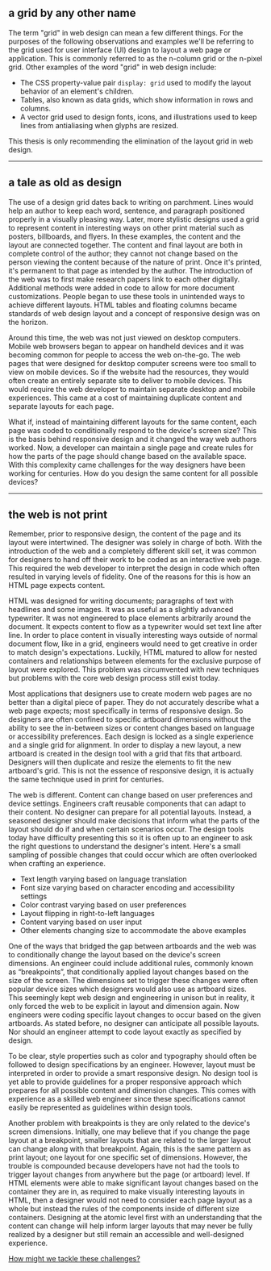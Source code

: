 ## a grid by any other name
The term "grid" in web design can mean a few different things. For the purposes of the following observations and examples we'll be referring to the grid used for user interface (UI) design to layout a web page or application. This is commonly referred to as the n-column grid or the n-pixel grid. Other examples of the word "grid" in web design include:

- The CSS property-value pair `display: grid` used to modify the layout behavior of an element's children.
- Tables, also known as data grids, which show information in rows and columns.
- A vector grid used to design fonts, icons, and illustrations used to keep lines from antialiasing when glyphs are resized.

This thesis is only recommending the elimination of the layout grid in web design.

---
## a tale as old as design
The use of a design grid dates back to writing on parchment. Lines would help an author to keep each word, sentence, and paragraph positioned properly in a visually pleasing way. Later, more stylistic designs used a grid to represent content in interesting ways on other print material such as posters, billboards, and flyers. In these examples, the content and the layout are connected together. The content and final layout are both in complete control of the author; they cannot not change based on the person viewing the content because of the nature of print. Once it's printed, it's permanent to that page as intended by the author.
The introduction of the web was to first make research papers link to each other digitally. Additional methods were added in code to allow for more document customizations. People began to use these tools in unintended ways to achieve different layouts. HTML tables and floating columns became standards of web design layout and a concept of responsive design was on the horizon.

Around this time, the web was not just viewed on desktop computers. Mobile web browsers began to appear on handheld devices and it was becoming common for people to access the web on-the-go. The web pages that were designed for desktop computer screens were too small to view on mobile devices. So if the website had the resources, they would often create an entirely separate site to deliver to mobile devices. This would require the web developer to maintain separate desktop and mobile experiences. This came at a cost of maintaining duplicate content and separate layouts for each page.

What if, instead of maintaining different layouts for the same content, each page was coded to conditionally respond to the device's screen size? This is the basis behind responsive design and it changed the way web authors worked. Now, a developer can maintain a single page and create rules for how the parts of the page should change based on the available space. With this complexity came challenges for the way designers have been working for centuries. How do you design the same content for all possible devices?

---

## the web is not print
Remember, prior to responsive design, the content of the page and its layout were intertwined. The designer was solely in charge of both. With the introduction of the web and a completely different skill set, it was common for designers to hand off their work to be coded as an interactive web page. This required the web developer to interpret the design in code which often resulted in varying levels of fidelity. One of the reasons for this is how an HTML page expects content.

HTML was designed for writing documents; paragraphs of text with headlines and some images. It was as useful as a slightly advanced typewriter. It was not engineered to place elements arbitrarily around the document. It expects content to flow as a typewriter would set text line after line. In order to place content in visually interesting ways outside of normal document flow, like in a grid, engineers would need to get creative in order to match design's expectations. Luckily, HTML matured to allow for nested containers and relationships between elements for the exclusive purpose of layout were explored. This problem was circumvented with new techniques but problems with the core web design process still exist today.

Most applications that designers use to create modern web pages are no better than a digital piece of paper. They do not accurately describe what a web page expects; most specifically in terms of responsive design. So designers are often confined to specific artboard dimensions without the ability to see the in-between sizes or content changes based on language or accessibility preferences. Each design is locked as a single experience and a single grid for alignment. In order to display a new layout, a new artboard is created in the design tool with a grid that fits that artboard. Designers will then duplicate and resize the elements to fit the new artboard's grid. This is not the essence of responsive design, it is actually the same technique used in print for centuries.

The web is different. Content can change based on user preferences and device settings. Engineers craft reusable components that can adapt to their content. No designer can prepare for all potential layouts. Instead, a seasoned designer should make decisions that inform what the parts of the layout should do if and when certain scenarios occur. The design tools today have difficulty presenting this so it is often up to an engineer to ask the right questions to understand the designer's intent. Here's a small sampling of possible changes that could occur which are often overlooked when crafting an experience.

- Text length varying based on language translation
- Font size varying based on character encoding and accessibility settings
- Color contrast varying based on user preferences
- Layout flipping in right-to-left languages
- Content varying based on user input
- Other elements changing size to accommodate the above examples

One of the ways that bridged the gap between artboards and the web was to conditionally change the layout based on the device's screen dimensions. An engineer could include additional rules, commonly known as “breakpoints”, that conditionally applied layout changes based on the size of the screen. The dimensions set to trigger these changes were often popular device sizes which designers would also use as artboard sizes. This seemingly kept web design and engineering in unison but in reality, it only forced the web to be explicit in layout and dimension again. Now engineers were coding specific layout changes to occur based on the given artboards. As stated before, no designer can anticipate all possible layouts. Nor should an engineer attempt to code layout exactly as specified by design.

To be clear, style properties such as color and typography should often be followed to design specifications by an engineer. However, layout must be interpreted in order to provide a smart responsive design. No design tool is yet able to provide guidelines for a proper responsive approach which prepares for all possible content and dimension changes. This comes with experience as a skilled web engineer since these specifications cannot easily be represented as guidelines within design tools.

Another problem with breakpoints is they are only related to the device's screen dimensions. Initially, one may believe that if you change the page layout at a breakpoint, smaller layouts that are related to the larger layout can change along with that breakpoint. Again, this is the same pattern as print layout; one layout for one specific set of dimensions. However, the trouble is compounded because developers have not had the tools to trigger layout changes from anywhere but the page (or artboard) level. If HTML elements were able to make significant layout changes based on the container they are in, as required to make visually interesting layouts in HTML, then a designer would not need to consider each page layout as a whole but instead the rules of the components inside of different size containers. Designing at the atomic level first with an understanding that the content can change will help inform larger layouts that may never be fully realized by a designer but still remain an accessible and well-designed experience.

[How might we tackle these challenges?](/for-designers)
